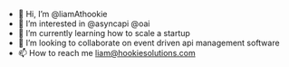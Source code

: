 - 👋 Hi, I’m @liamAthookie
- 👀 I’m interested in @asyncapi @oai 
- 🌱 I’m currently learning how to scale a startup
- 💞️ I’m looking to collaborate on event driven api management software
- 📫 How to reach me liam@hookiesolutions.com

<!---
liamAthookie/liamAthookie is a ✨ special ✨ repository because its `README.md` (this file) appears on your GitHub profile.
You can click the Preview link to take a look at your changes.
--->
